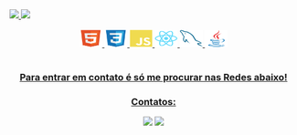 
 
 <div>
   <a href="https://github.com/Guilhermegaroli">
   <img height="175em" src="https://github-readme-stats.vercel.app/api?username=Guilhermegaroli&show_icons=true&theme=tokyonight&include_all_commits=true&count_private=true"/>
   <img height="175em" src="https://github-readme-stats.vercel.app/api/top-langs/?username=Guilhermegaroli&layout=compact&langs_count=6&theme=tokyonight"/>

</div>
<div style="display: inline_block" align="center"><br>
  <img alt="Guilherme-HTML" height="30" width="40" src="https://raw.githubusercontent.com/devicons/devicon/master/icons/html5/html5-original.svg">
  <img alt="Guilherme-CSS" height="30" width="40" src="https://raw.githubusercontent.com/devicons/devicon/master/icons/css3/css3-original.svg"> 
  <img alt="Guilherme-Js" height="30" width="40" src="https://raw.githubusercontent.com/devicons/devicon/master/icons/javascript/javascript-plain.svg">
  <img alt="Guilherme-React" height="30" width="40" src="https://raw.githubusercontent.com/devicons/devicon/master/icons/react/react-original.svg">
  <img alt="Guilherme-React" height="30" width="40" src="https://raw.githubusercontent.com/devicons/devicon/master/icons/mysql/mysql-original.svg">
  <img alt="Guilherme" height="30" width="40" src="https://raw.githubusercontent.com/devicons/devicon/master/icons/java/java-original.svg">
</div>
 
 <br>
 <div style="display: inline_block" align="center">
 
  ### Para entrar em contato é só me procurar nas Redes abaixo! 
 
<div> 
  

  <div align="center"> 
  <h3>Contatos:</h3>
  <a href="https://www.linkedin.com/in/guilherme-garoli" target="_blank"><img src="https://img.shields.io/badge/-LinkedIn-%230077B5?style=for-the-badge&logo=linkedin&logoColor=white" target="_blank"></a> 
  <a href = "mailto:guila.garoli@gmail.com"><img src="https://img.shields.io/badge/Gmail-D14836?style=for-the-badge&logo=gmail&logoColor=white" target="_blank"></a>
</div>
 

</div>

